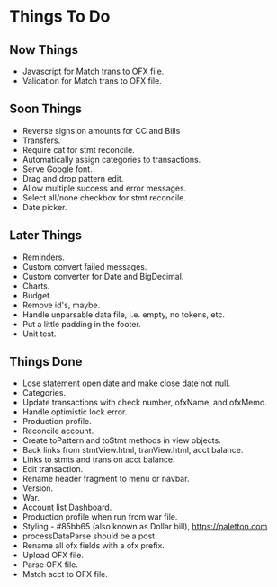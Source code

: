 # Things To Do

## Now Things

* Javascript for Match trans to OFX file. 
* Validation for Match trans to OFX file. 

## Soon Things

* Reverse signs on amounts for CC and Bills
* Transfers.
* Require cat for stmt reconcile.
* Automatically assign categories to transactions.
* Serve Google font.
* Drag and drop pattern edit.
* Allow multiple success and error messages.
* Select all/none checkbox for stmt reconcile.
* Date picker.

## Later Things

* Reminders.
* Custom convert failed messages.
* Custom converter for Date and BigDecimal.
* Charts.
* Budget.
* Remove id's, maybe.
* Handle unparsable data file, i.e. empty, no tokens, etc.
* Put a little padding in the footer.
* Unit test.

## Things Done

* Lose statement open date and make close date not null.
* Categories.
* Update transactions with check number, ofxName, and ofxMemo.
* Handle optimistic lock error.
* Production profile.
* Reconcile account.
* Create toPattern and toStmt methods in view objects.
* Back links from stmtView.html, tranView.html, acct balance.
* Links to stmts and trans on acct balance. 
* Edit transaction.
* Rename header fragment to menu or navbar.
* Version.
* War.
* Account list Dashboard.
* Production profile when run from war file.
* Styling - #85bb65 (also known as Dollar bill), https://paletton.com
* processDataParse should be a post.
* Rename all ofx fields with a ofx prefix.
* Upload OFX file.
* Parse OFX file.
* Match acct to OFX file.
